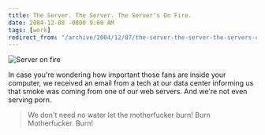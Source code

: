```yaml
---
title: The Server. The Server. The Server's On Fire.
date: 2004-12-08 -0800 9:00 AM
tags: [work]
redirect_from: "/archive/2004/12/07/the-server-the-server-the-servers-on-fire.aspx/"
---
```


![Server on fire](/images/ComputerFire.jpg)

In case you're wondering how important those fans are inside your
computer, we received an email from a tech at our data center informing
us that smoke was coming from one of our web servers. And we're not even
serving porn.

> We don't need no water let the motherfucker burn! Burn Motherfucker.
> Burn!

